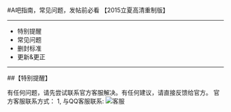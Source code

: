 #A吧指南，常见问题，发帖前必看	【2015立夏高清重制版】

----
- 特别提醒
- 常见问题
- 删封标准
- 更新&更正

---
##【特别提醒】

有任何问题，请先尝试联系官方客服解决。有任何建议，请直接反馈给官方。
官方客服联系方式：
1, 与QQ客服联系:
![客服](pic/kefu.png)